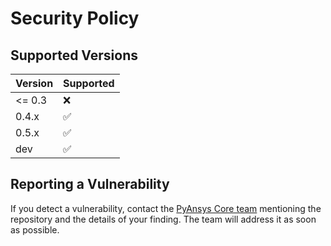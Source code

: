 <!--
Copyright (C) 2023 ANSYS, Inc. and/or its affiliates.
SPDX-License-Identifier: MIT


Permission is hereby granted, free of charge, to any person obtaining a copy
of this software and associated documentation files (the "Software"), to deal
in the Software without restriction, including without limitation the rights
to use, copy, modify, merge, publish, distribute, sublicense, and/or sell
copies of the Software, and to permit persons to whom the Software is
furnished to do so, subject to the following conditions:

The above copyright notice and this permission notice shall be included in all
copies or substantial portions of the Software.

THE SOFTWARE IS PROVIDED "AS IS", WITHOUT WARRANTY OF ANY KIND, EXPRESS OR
IMPLIED, INCLUDING BUT NOT LIMITED TO THE WARRANTIES OF MERCHANTABILITY,
FITNESS FOR A PARTICULAR PURPOSE AND NONINFRINGEMENT. IN NO EVENT SHALL THE
AUTHORS OR COPYRIGHT HOLDERS BE LIABLE FOR ANY CLAIM, DAMAGES OR OTHER
LIABILITY, WHETHER IN AN ACTION OF CONTRACT, TORT OR OTHERWISE, ARISING FROM,
OUT OF OR IN CONNECTION WITH THE SOFTWARE OR THE USE OR OTHER DEALINGS IN THE
SOFTWARE.
-->

# Security Policy

## Supported Versions

| Version | Supported          |
| ------- | ------------------ |
| <= 0.3  | :x:                |
| 0.4.x   | :white_check_mark: |
| 0.5.x   | :white_check_mark: |
| dev     | :white_check_mark: |

## Reporting a Vulnerability

If you detect a vulnerability, contact the [PyAnsys Core team](mailto:pyansys.core@ansys.com)
mentioning the repository and the details of your finding. The team will address it as soon as possible.
